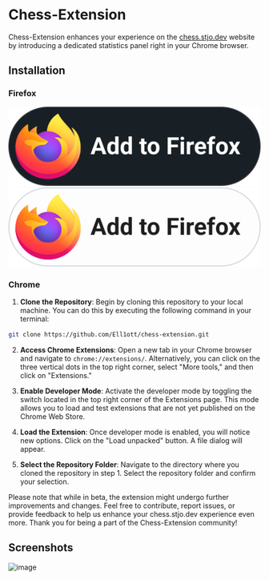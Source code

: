 # Chess-Extension

Chess-Extension enhances your experience on the [chess.stjo.dev](https://chess.stjo.dev) website by introducing a dedicated statistics panel right in your Chrome browser.

## Installation

### Firefox

[![Add to Firefox](firefox-dark.svg)](https://github.com/Ell1ott/chess-extension/releases/download/v0.1.1/chess-extension-0.1.1.xpi#gh-dark-mode-only)
[![Add to Firefox](firefox-light.svg)](https://github.com/Ell1ott/chess-extension/releases/download/v0.1.1/chess-extension-0.1.1.xpi#gh-light-mode-only)

### Chrome

1. **Clone the Repository**: Begin by cloning this repository to your local machine. You can do this by executing the following command in your terminal:

```bash
git clone https://github.com/Ell1ott/chess-extension.git
```

2. **Access Chrome Extensions**: Open a new tab in your Chrome browser and navigate to `chrome://extensions/`. Alternatively, you can click on the three vertical dots in the top right corner, select "More tools," and then click on "Extensions."

3. **Enable Developer Mode**: Activate the developer mode by toggling the switch located in the top right corner of the Extensions page. This mode allows you to load and test extensions that are not yet published on the Chrome Web Store.

4. **Load the Extension**: Once developer mode is enabled, you will notice new options. Click on the "Load unpacked" button. A file dialog will appear.

5. **Select the Repository Folder**: Navigate to the directory where you cloned the repository in step 1. Select the repository folder and confirm your selection.

Please note that while in beta, the extension might undergo further improvements and changes. Feel free to contribute, report issues, or provide feedback to help us enhance your chess.stjo.dev experience even more. Thank you for being a part of the Chess-Extension community!

## Screenshots

![image](https://github.com/Ell1ott/chess-extension/assets/85990359/1647ec97-c204-471b-b831-69bf9a16c3e3)

